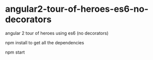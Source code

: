 # angular2-tour-of-heroes-es6-no-decorators
angular 2 tour of heroes using es6 (no decorators)

npm install to get all the dependencies

npm start
